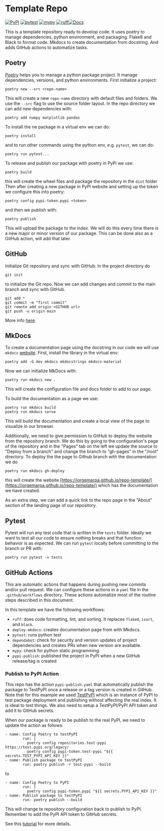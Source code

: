 # Template Repo

[![PyPI](https://img.shields.io/tpypi/v/repo-template.svg)](https://test.pypi.org/project/repo-template)
[![pytest](https://github.com/jorgemarpa/repo-template/actions/workflows/pytest.yaml/badge.svg)](https://github.com/jorgemarpa/repo-template/actions/workflows/pytest.yaml/) [![mypy](https://github.com/jorgemarpa/repo-template/actions/workflows/mypy.yaml/badge.svg)](https://github.com/jorgemarpa/repo-template/actions/workflows/mypy.yaml) [![ruff](https://github.com/jorgemarpa/repo-template/actions/workflows/ruff.yaml/badge.svg)](https://github.com/jorgemarpa/repo-template/actions/workflows/ruff.yaml)[![Docs](https://github.com/jorgemarpa/repo-template/actions/workflows/deploy-mkdocs.yaml/badge.svg)](https://github.com/jorgemarpa/repo-template/actions/workflows/deploy-mkdocs.yaml)

This is a template repository ready to develop code. It uses poetry to manage dependencies, python environment, and packaging. Flake8 and Black to format code. Mkdocs to create documentation from docstring. And adds GitHub actions to automatize tasks.

## Poetry

[Poetry](https://python-poetry.org/docs/) helps you to manage a python package project. It manage dependencies, versions, and python environments. 
First initialize a project:

```
poetry new --src <repo-name>
```

This will create a new `repo-name` directory with default files and folders.
We use the `--src` flag to use the source folder layout.
In the repo directory we can add new dependencies with:

```
poetry add numpy matplotlib pandas
```

To install the ne package in a virtual env we can do:

```
poetry install
```
and to run other commands using the python env, e.g. `pytest`, we can do:

```
poetry run pytest...
```

To release and publish our package with poetry in PyPi we use:
```
poetry build
```
this will create the wheel files and package the repository in the `dist` folder
Then after creating a new package in PyPi website and setting up the token we configure this into poetry:

```
poetry config pypi-token.pypi <token>
```
and then we publish with:
```
poetry publish
```
This will upload the package to the index. We will do this every time there is a new major or minor version of our package. This can be done also as a GitHub action, will add that later.


## GitHub

Initialize Git repository and sync with GitHub:
In the project directory do
```
git init
```
to initialize the Git repo. Now we can add changes and commit to the main branch and sync with GitHub.

```
git add *
git commit -m "first commit"
git remote add origin <GITHUB url>
git push -u origin main
```
More info [here](https://docs.github.com/en/repositories/creating-and-managing-repositories/quickstart-for-repositories?tool=webui).

## MkDocs

To create a documentation page using the docstring in our code we will use `mkdocs` [website](https://docs.readthedocs.io/en/stable/intro/getting-started-with-mkdocs.html).
First, install the library in the virtual env:
```
poetry add -G dev mkdocs mkdocstrings mkdocs-material
```

Now we can initialize MkDocs with:
```
poetry run mkdocs new .
```
This will create the configuration file and docs folder to add to our page.

To build the documentation as a page we use:
```
poetry run mkdocs build
poetry run mkdocs serve
```
This will build the documentation and create a local view of the page to visualize in our browser.


Additionally, we need to give permission to GitHub to deploy the website from the repository branch.
We do this by going to the configuration's page of the repository and in the "Pages" tab on the left
we update the source to "Deploy from a branch" and change the branch to "gh-pages" in the "/root" directory.
To deploy the the page to Github branch with the documentation we do
```
poetry run mkdocs gh-deploy
```
this will create the website [https://jorgemarpa.github.io/repo-template/](https://jorgemarpa.github.io/repo-template/) which has the documentation we have created.

As an extra step, we can add a quick link to the repo page in the "About" section of the landing page of our repository.


## Pytest

Pytest will run any test code that is written in the `tests` folder. Ideally we want to test all our code to ensure nothing breaks and that function behavior is as expected. We can run `pytest` locally before committing to the branch or PR with:
```
poetry run pytest -v tests
```

## GitHub Actions

This are automatic actions that happens during pushing new commits and/or pull request. We can configure these actions in a `yaml` file in the `.github/workflows` directory. These actions automatize most of the routine steps described in this document. 

In this template we have the following workflows: 

 - `ruff`: does code formatting, lint, and sorting. It replaces `flake8`, `isort`, and `black`.
 -  `deploy-mkdocs`: creates documentation page from with Mkdocs.
 -  `pytest`: runs python test
 -  `dependabot`: check for security and version updates of project dependencies and creates PRs when new version are available.
 -  `mypy`: check for python static programming. 
 -  `pypi-publish`: published the project in PyPI when a new GitHub release/tag is created

### Publish to PyPI Action

This repo has the action `pypi-publish.yaml` that automatically publish the package to TestPyPI once a 
release or a tag version is created in GitHub. Note that for this example we used 
[TestPyPI](https://test.pypi.org/) which is an instance of PyPI to test package deployment and publishing 
without affecting the real index. It is ideal to test things. 
We also need to setup a TestPyPI/PyPI API token and add it to GitHub secrets.

When our package is ready to be publish to the real PyPI, we need to update the action as follows:
```
- name: Config Poetry to testPyPI
        run: |
          poetry config repositories.test-pypi https://test.pypi.org/legacy/
          poetry config pypi-token.test-pypi "${{ secrets.TEST_PYPI_API_KEY }}"
- name: Publish package to testPyPI
        run: poetry publish -r test-pypi --build
```
to 
```
- name: Config Poetry to PyPI
        run: |
          poetry config pypi-token.pypi "${{ secrets.PYPI_API_KEY }}"
- name: Publish package to testPyPI
        run: poetry publish --build
```
This will change te repository configuration back to publish to PyPI. Remember to add the PyPI
API token to GitHub secrets.

See this [tutorial](https://www.ianwootten.co.uk/2020/10/23/publishing-to-pypi-using-github-actions/) for more details.